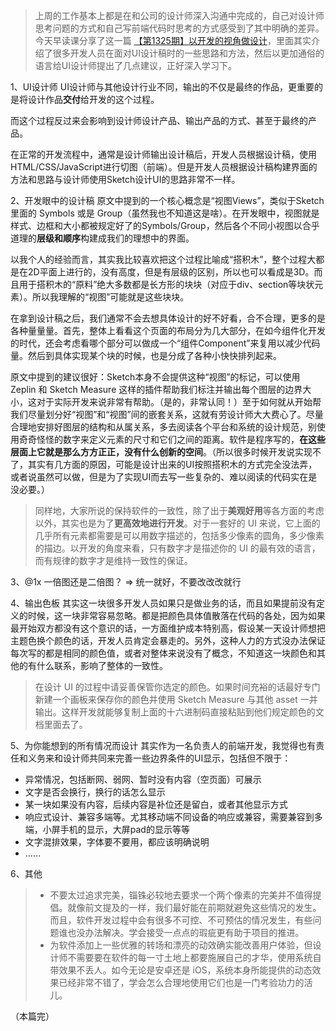 > 上周的工作基本上都是在和公司的设计师深入沟通中完成的，自己对设计师思考问题的方式和自己写前端代码时思考的方式感受到了其中明确的差异。
> 今天早读课分享了这一篇 [【第1325期】以开发的视角做设计](https://mp.weixin.qq.com/s?__biz=MjM5MTA1MjAxMQ%3D%3D&mid=2651229148&idx=1&sn=56a919a266742bdadfee8751514b087a#wechat_redirect)，里面其实介绍了很多开发人员在面对UI设计稿时的一些思路和方法，然后以更加通俗的语言给UI设计师提出了几点建议，正好深入学习下。

1、UI设计师
UI设计师与其他设计行业不同，输出的不仅是最终的作品，更重要的是将设计作品**交付**给开发的这个过程。

而这个过程反过来会影响到设计师设计产品、输出产品的方式、甚至于最终的产品。

在正常的开发流程中，通常是设计师输出设计稿后，开发人员根据设计稿，使用HTML/CSS/JavaScript进行切图（前端）。但是开发人员根据设计稿构建界面的方法和思路与设计师使用Sketch设计UI的思路非常不一样。

2、开发眼中的设计稿
原文中提到的一个核心概念是“视图Views”，类似于Sketch 里面的 Symbols 或是 Group（虽然我也不知道这是啥）。在开发眼中，视图就是样式、边框和大小都被规定好了的Symbols/Group，然后各个不同小视图以合乎道理的**层级和顺序**构建成我们的理想中的界面。

以我个人的经验而言，其实我比较喜欢把这个过程比喻成“搭积木”，整个过程大都是在2D平面上进行的，没有高度，但是有层级的区别，所以也可以看成是3D。而且用于搭积木的“原料”绝大多数都是长方形的块块（对应于div、section等块状元素）。所以我理解的“视图”可能就是这些块块。

在拿到设计稿之后，我们通常不会去想具体设计的好不好看，合不合理，更多的是各种量量量。首先，整体上看看这个页面的布局分为几大部分，在如今组件化开发的时代，还会考虑看哪个部分可以做成一个“组件Component”来复用以减少代码量。然后到具体实现某个块的时候，也是分成了各种小快快排列起来。

原文中提到的建议很好：Sketch本身不会提供这种“视图”的标记，可以使用 Zeplin 和 Sketch Measure 这样的插件帮助我们标注并输出每个图层的边界大小，这对于实际开发来说非常有帮助。（是的，非常认同！）至于如何就从开始帮我们尽量划分好“视图”和“视图”间的嵌套关系，这就有劳设计师大大费心了。尽量合理地安排好图层的结构和从属关系，多去阅读各个平台和系统的设计规范，别使用奇奇怪怪的数字来定义元素的尺寸和它们之间的距离。软件是程序写的，**在这些层面上它就是那么方方正正，没有什么创新的空间**。（所以很多时候开发说实现不了，其实有几方面的原因，可能是设计出来的UI按照搭积木的方式完全没法弄，或者说虽然可以做，但是为了实现UI而去写一些复杂的、难以阅读的代码实在是没必要。）

> 同样地，大家所说的保持软件的一致性，除了出于**美观好用**等各方面的考虑以外，其实也是为了**更高效地进行开发**。对于一套好的 UI 来说，它上面的几乎所有元素都需要是可以用数字描述的，包括多少像素的圆角，多少像素的描边。以开发的角度来看，只有数字才是描述你的 UI 的最有效的语言，而有规律的数字才是维持一致性的保证。

3、@1x
一倍图还是二倍图？ => 统一就好，不要改改改就行

4、输出色板
其实这一块很多开发人员如果只是做业务的话，而且如果提前没有定义的时候，这一块非常容易忽略。都是把颜色具体值散落在代码的各处，因为如果最开始双方都没有这个意识的话，一方面维护成本特别高，假设某一天设计师想把主题色换个颜色的话，开发人员肯定会暴走的。另外，这种人力的方式没办法保证每次写的都是相同的颜色值，或者对整体来说没有了概念，不知道这一块颜色和其他的有什么联系，影响了整体的一致性。

> 在设计 UI 的过程中请妥善保管你选定的颜色。如果时间充裕的话最好专门新建一个画板来保存你的颜色并使用 Sketch Measure 与其他 asset 一并输出。这样开发就能够复制上面的十六进制码直接粘贴到他们规定颜色的文档里面去了。

5、为你能想到的所有情况而设计
其实作为一名负责人的前端开发，我觉得也有责任和义务来和设计师共同来完善一些边界条件的UI显示，包括但不限于：
- 异常情况，包括断网、弱网、暂时没有内容（空页面）可展示
- 文字是否会换行，换行的话怎么显示
- 某一块如果没有内容，后续内容是补位还是留白，或者其他显示方式
- 响应式设计、兼容多端等。尤其移动端不同设备的响应或兼容，需要兼容到多端，小屏手机的显示，大屏pad的显示等等
- 文字混排效果，字体要不要用，都应该明确说明
- ……

6、其他
> - 不要太过追求完美，锱铢必较地去要求一个两个像素的完美并不值得提倡。就像前文提及的一样，我们最好能在前期就避免这些情况的发生。而且，软件开发过程中会有很多不可控、不可预估的情况发生，有些问题谁也没办法解决。学会接受一点点的瑕疵更有助于项目的推进。
> - 为软件添加上一些优雅的转场和漂亮的动效确实能改善用户体验，但设计师不需要要在软件的每一寸土地上都要施展自己的才华，使用系统自带效果不丢人。如今无论是安卓还是 iOS，系统本身所能提供的动态效果已经非常不错了，学会怎么合理地使用它们也是一门考验功力的活儿。

（本篇完）